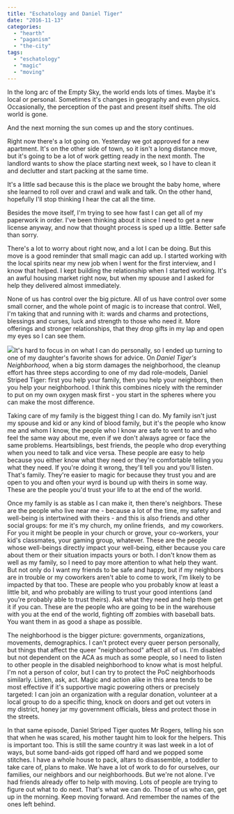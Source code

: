 ```yaml
---
title: "Eschatology and Daniel Tiger"
date: "2016-11-13"
categories: 
  - "hearth"
  - "paganism"
  - "the-city"
tags: 
  - "eschatology"
  - "magic"
  - "moving"
---
```


In the long arc of the Empty Sky, the world ends lots of times. Maybe it's local or personal. Sometimes it's changes in geography and even physics. Occasionally, the perception of the past and present itself shifts. The old world is gone.

And the next morning the sun comes up and the story continues.

Right now there's a lot going on. Yesterday we got approved for a new apartment. It's on the other side of town, so it isn't a long distance move, but it's going to be a lot of work getting ready in the next month. The landlord wants to show the place starting next week, so I have to clean it and declutter and start packing at the same time.

It's a little sad because this is the place we brought the baby home, where she learned to roll over and crawl and walk and talk. On the other hand, hopefully I'll stop thinking I hear the cat all the time.

Besides the move itself, I'm trying to see how fast I can get all of my paperwork in order. I've been thinking about it since I need to get a new license anyway, and now that thought process is sped up a little. Better safe than sorry.

There's a lot to worry about right now, and a lot I can be doing. But this move is a good reminder that small magic can add up. I started working with the local spirits near my new job when I went for the first interview, and I know that helped. I kept building the relationship when I started working. It's an awful housing market right now, but when my spouse and I asked for help they delivered almost immediately.

None of us has control over the big picture. All of us have control over some small corner, and the whole point of magic is to increase that control. Well, I'm taking that and running with it: wards and charms and protections, blessings and curses, luck and strength to those who need it. More offerings and stronger relationships, that they drop gifts in my lap and open my eyes so I can see them.

![](images/PBSKids.StormTips.unnamed-650x366.jpg)It's hard to focus in on what I can do personally, so I ended up turning to one of my daughter's favorite shows for advice. On _Daniel Tiger's Neighborhood,_ when a big storm damages the neighborhood, the cleanup effort has three steps according to one of my dad role-models, Daniel Striped Tiger: first you help your family, then you help your neighbors, then you help your neighborhood. I think this combines nicely with the reminder to put on my own oxygen mask first - you start in the spheres where you can make the most difference.

Taking care of my family is the biggest thing I can do. My family isn't just my spouse and kid or any kind of blood family, but it's the people who know me and whom I know, the people who I know are safe to vent to and who feel the same way about me, even if we don't always agree or face the same problems. Heartsiblings, best friends, the people who drop everything when you need to talk and vice versa. These people are easy to help because you either know what they need or they're comfortable telling you what they need. If you're doing it wrong, they'll tell you and you'll listen. That's family. They're easier to magic for because they trust you and are open to you and often your wyrd is bound up with theirs in some way. These are the people you'd trust your life to at the end of the world.

Once my family is as stable as I can make it, then there's neighbors. These are the people who live near me - because a lot of the time, my safety and well-being is intertwined with theirs - and this is also friends and other social groups: for me it's my church, my online friends,  and my coworkers. For you it might be people in your church or grove, your co-workers, your kid's classmates, your gaming group, whatever. These are the people whose well-beings directly impact your well-being, either because you care about them or their situation impacts yours or both. I don't know them as well as my family, so I need to pay more attention to what help they want. But not only do I want my friends to be safe and happy, but if my neighbors are in trouble or my coworkers aren't able to come to work, I'm likely to be impacted by that too. These are people who you probably know at least a little bit, and who probably are willing to trust your good intentions (and you're probably able to trust theirs). Ask what they need and help them get it if you can. These are the people who are going to be in the warehouse with you at the end of the world, fighting off zombies with baseball bats. You want them in as good a shape as possible.

The neighborhood is the bigger picture: governments, organizations, movements, demographics. I can't protect every queer person personally, but things that affect the queer "neighborhood" affect all of us. I'm disabled but not dependent on the ACA as much as some people, so I need to listen to other people in the disabled neighborhood to know what is most helpful. I'm not a person of color, but I can try to protect the PoC neighborhoods similarly. Listen, ask, act. Magic and action alike in this area tends to be most effective if it's supportive magic powering others or precisely targeted: I can join an organization with a regular donation, volunteer at a local group to do a specific thing, knock on doors and get out voters in my district, honey jar my government officials, bless and protect those in the streets.

In that same episode, Daniel Striped Tiger quotes Mr Rogers, telling his son that when he was scared, his mother taught him to look for the helpers. This is important too. This is still the same country it was last week in a lot of ways, but some band-aids got ripped off hard and we popped some stitches. I have a whole house to pack, altars to disassemble, a toddler to take care of, plans to make. We have a lot of work to do for ourselves, our families, our neighbors and our neighborhoods. But we're not alone. I've had friends already offer to help with moving. Lots of people are trying to figure out what to do next. That's what we can do. Those of us who can, get up in the morning. Keep moving forward. And remember the names of the ones left behind.
